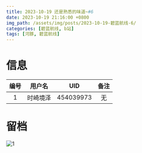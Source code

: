 ```yaml
---
title: 2023-10-19 还是熟悉的味道~#6
date: 2023-10-19 21:16:00 +0800
img_path: /assets/img/posts/2023-10-19-碧蓝航线-6/
categories: [碧蓝航线, b站]
tags: [河豚, 碧蓝航线]
---
```


# 信息

| 编号 |  用户名  |    UID    | 备注 |
| :--: | :------: | :-------: | :--: |
|  1   | 时崎境泽 | 454039973 |  无  |

# 留档

![1](1.jpg)
